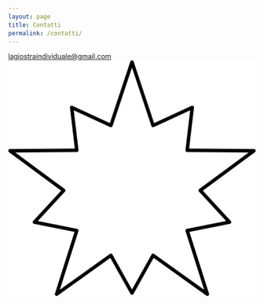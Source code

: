 ```yaml
---
layout: page
title: Contatti
permalink: /contatti/
---
```



[lagiostraindividuale@gmail.com](mailto:lagiostraindividuale@gmail.com "Mail")
![Strike!](/assets/img/strike.svg "Vai!")
